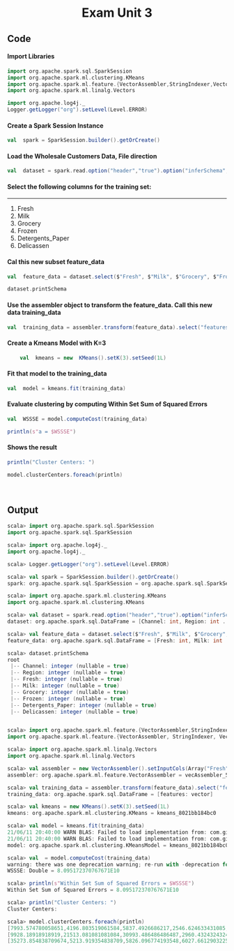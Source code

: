 <center><h1>Exam Unit 3</h1></center>

## Code 
#### Import Libraries
```scala
import org.apache.spark.sql.SparkSession
import org.apache.spark.ml.clustering.KMeans
import org.apache.spark.ml.feature.{VectorAssembler,StringIndexer,VectorIndexer,OneHotEncoder}
import org.apache.spark.ml.linalg.Vectors

import org.apache.log4j._
Logger.getLogger("org").setLevel(Level.ERROR)
```

#### Create a Spark Session Instance
```scala
val  spark = SparkSession.builder().getOrCreate()
```

#### Load the Wholesale Customers Data, File direction
```scala
val  dataset = spark.read.option("header","true").option("inferSchema","true").csv("Wholesale_customers_data.csv")
```

#### Select the following columns for the training set:	
***
1. Fresh 
2. Milk
3. Grocery
4. Frozen
5. Detergents_Paper
6. Delicassen
#### Cal this new subset feature_data
```scala
val  feature_data = dataset.select($"Fresh", $"Milk", $"Grocery", $"Frozen", $"Detergents_Paper", $"Delicassen")

dataset.printSchema
```

#### Use the assembler object to transform the feature_data.  Call this new data training_data
```scala
val  training_data = assembler.transform(feature_data).select("features")
```

#### Create a Kmeans Model with K=3
```scala
	val  kmeans = new  KMeans().setK(3).setSeed(1L)
```

#### Fit that model to the training_data
```scala
val  model = kmeans.fit(training_data)
```

#### Evaluate clustering by computing Within Set Sum of Squared Errors
```scala
val  WSSSE = model.computeCost(training_data)

println(s"a = $WSSSE")
```

#### Shows the result
```scala
println("Cluster Centers: ")

model.clusterCenters.foreach(println)
```
<br>

## Output
```scala
scala> import org.apache.spark.sql.SparkSession
import org.apache.spark.sql.SparkSession

scala> import org.apache.log4j._
import org.apache.log4j._

scala> Logger.getLogger("org").setLevel(Level.ERROR)

scala> val spark = SparkSession.builder().getOrCreate()
spark: org.apache.spark.sql.SparkSession = org.apache.spark.sql.SparkSession@77262e71

scala> import org.apache.spark.ml.clustering.KMeans
import org.apache.spark.ml.clustering.KMeans

scala> val dataset = spark.read.option("header","true").option("inferSchema","true").csv("/home/js/Escritorio/Exam_U3/Wholesale_customers_data.csv")
dataset: org.apache.spark.sql.DataFrame = [Channel: int, Region: int ... 6 more fields]

scala> val feature_data = dataset.select($"Fresh", $"Milk", $"Grocery", $"Frozen", $"Detergents_Paper", $"Delicassen")
feature_data: org.apache.spark.sql.DataFrame = [Fresh: int, Milk: int ... 4 more fields]

scala> dataset.printSchema
root
 |-- Channel: integer (nullable = true)
 |-- Region: integer (nullable = true)
 |-- Fresh: integer (nullable = true)
 |-- Milk: integer (nullable = true)
 |-- Grocery: integer (nullable = true)
 |-- Frozen: integer (nullable = true)
 |-- Detergents_Paper: integer (nullable = true)
 |-- Delicassen: integer (nullable = true)


scala> import org.apache.spark.ml.feature.{VectorAssembler,StringIndexer,VectorIndexer,OneHotEncoder}
import org.apache.spark.ml.feature.{VectorAssembler, StringIndexer, VectorIndexer, OneHotEncoder}

scala> import org.apache.spark.ml.linalg.Vectors
import org.apache.spark.ml.linalg.Vectors

scala> val assembler = new VectorAssembler().setInputCols(Array("Fresh", "Milk", "Grocery", "Frozen", "Detergents_Paper", "Delicassen")).setOutputCol("features")
assembler: org.apache.spark.ml.feature.VectorAssembler = vecAssembler_528b25806063

scala> val training_data = assembler.transform(feature_data).select("features")
training_data: org.apache.spark.sql.DataFrame = [features: vector]

scala> val kmeans = new KMeans().setK(3).setSeed(1L)
kmeans: org.apache.spark.ml.clustering.KMeans = kmeans_8021bb184bc0

scala> val model = kmeans.fit(training_data)
21/06/11 20:40:00 WARN BLAS: Failed to load implementation from: com.github.fommil.netlib.NativeSystemBLAS
21/06/11 20:40:00 WARN BLAS: Failed to load implementation from: com.github.fommil.netlib.NativeRefBLAS
model: org.apache.spark.ml.clustering.KMeansModel = kmeans_8021bb184bc0         

scala> val  = model.computeCost(training_data)
warning: there was one deprecation warning; re-run with -deprecation for details
WSSSE: Double = 8.095172370767671E10

scala> println(s"Within Set Sum of Squared Errors = $WSSSE")
Within Set Sum of Squared Errors = 8.095172370767671E10

scala> println("Cluster Centers: ")
Cluster Centers: 

scala> model.clusterCenters.foreach(println)
[7993.574780058651,4196.803519061584,5837.4926686217,2546.624633431085,2016.2873900293255,1151.4193548387098]
[9928.18918918919,21513.081081081084,30993.486486486487,2960.4324324324325,13996.594594594595,3772.3243243243246]
[35273.854838709674,5213.919354838709,5826.096774193548,6027.6612903225805,1006.9193548387096,2237.6290322580644]
```